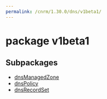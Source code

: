 ```yaml
---
permalink: /cnrm/1.30.0/dns/v1beta1/
---
```


# package v1beta1



## Subpackages

* [dnsManagedZone](dns-v1beta1-dnsManagedZone.md)
* [dnsPolicy](dns-v1beta1-dnsPolicy.md)
* [dnsRecordSet](dns-v1beta1-dnsRecordSet.md)